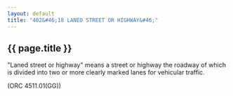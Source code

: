 ```yaml
---
layout: default 
title: "402&#46;18 LANED STREET OR HIGHWAY&#46;"
---
```


{{ page.title }}
----------------

"Laned street or highway" means a street or highway the roadway of which
is divided into two or more clearly marked lanes for vehicular traffic.

(ORC 4511.01(GG))
